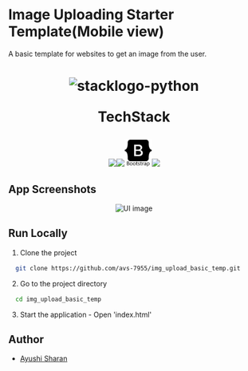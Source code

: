 # Image Uploading Starter Template(Mobile view)

A basic template for websites to get an image from the user.

<h1 align="center">
  <img src="https://ik.imagekit.io/pq7opoglh/GitHub_ReadMe/stack_GjMfbKvDP.svg?ik-sdk-version=javascript-1.4.3&updatedAt=1655143763495" width="55" alt="stacklogo-python" />

TechStack</h1>

<div align="center"><img width="55" src="https://raw.githubusercontent.com/gilbarbara/logos/master/logos/html-5.svg"/><img width="55" src="https://raw.githubusercontent.com/gilbarbara/logos/master/logos/css-3.svg"/><img width="55" src="https://raw.githubusercontent.com/devicons/devicon/master/icons/bootstrap/bootstrap-plain-wordmark.svg"/><img width="55" src="https://raw.githubusercontent.com/gilbarbara/logos/master/logos/javascript.svg"/>
</div>

## App Screenshots
<div align="center">
<img src="https://ik.imagekit.io/pq7opoglh/GitHub_ReadMe/Web_Development/img_update_temp_kGWEUhFbu.png?ik-sdk-version=javascript-1.4.3&updatedAt=1668432669363" alt="UI image">
</div>

## Run Locally

1. Clone the project

```bash
  git clone https://github.com/avs-7955/img_upload_basic_temp.git
```

2. Go to the project directory

```bash
  cd img_upload_basic_temp
```

3. Start the application - Open 'index.html'

## Author

-   [Ayushi Sharan](https://github.com/avs-7955)

